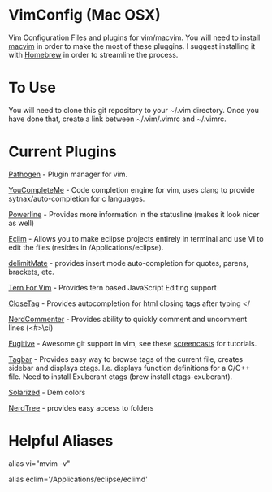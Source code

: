 VimConfig (Mac OSX)
===================

Vim Configuration Files and plugins for vim/macvim. You will need to install <a
href="https://github.com/b4winckler/macvim">macvim</a> in order to make the most
of these pluggins. I suggest installing it with <a
href="http://brew.sh/">Homebrew</a> in order to streamline the process.

To Use
======
You will need to clone this git repository to your ~/.vim directory. Once you
have done that, create a link between ~/.vim/.vimrc and ~/.vimrc. 

Current Plugins 
===============
<a href="https://github.com/tpope/vim-pathogen">Pathogen</a> - Plugin manager
for vim.

<a href="https://github.com/Valloric/YouCompleteMe">YouCompleteMe</a> - Code completion engine for vim, uses clang to provide sytnax/auto-completion for c languages. 

<a href="https://github.com/Lokaltog/vim-powerline">Powerline</a> - Provides more information in the statusline (makes it look nicer as well) 

<a href="http://eclim.org/">Eclim</a> - Allows you to make eclipse projects entirely in terminal and use VI to edit the files (resides in /Applications/eclipse). 

<a href="https://github.com/Raimondi/delimitMate">delimitMate</a> - provides
insert mode auto-completion for quotes, parens, brackets, etc.

<a href="https://github.com/marijnh/tern_for_vim">Tern For Vim</a> - Provides
tern based JavaScript Editing support

<a href="https://github.com/vim-scripts/closetag.vim">CloseTag</a> - Provides
autocompletion for html closing tags after typing &lt;/

<a href="https://github.com/scrooloose/nerdcommenter">NerdCommenter</a> -
Provides ability to quickly comment and uncomment lines (<#>\ci)

<a href="https://github.com/tpope/vim-fugitive">Fugitive</a> - Awesome git
support in vim, see these <a
href="http://vimcasts.org/blog/2011/05/the-fugitive-series/">screencasts</a> for tutorials.

<a href="https://github.com/majutsushi/tagbar">Tagbar</a> - Provides easy way to
browse tags of the current file, creates sidebar and displays ctags. I.e.
displays function definitions for a C/C++ file. Need to install Exuberant ctags
(brew install ctags-exuberant).

<a href="https://github.com/altercation/vim-colors-solarized">Solarized</a> - Dem colors

<a href="https://github.com/scrooloose/nerdtree">NerdTree</a> - provides easy access to folders


Helpful Aliases 
===============
alias vi="mvim -v"

alias eclim='/Applications/eclipse/eclimd'

